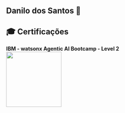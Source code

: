 ## Danilo dos Santos 👋

<!--
**Danilo011/Danilo011** is a ✨ _special_ ✨ repository because its `README.md` (this file) appears on your GitHub profile.

Here are some ideas to get you started:

- 🔭 I’m currently working on ...
- 🌱 I’m currently learning ...
- 👯 I’m looking to collaborate on ...
- 🤔 I’m looking for help with ...
- 💬 Ask me about ...
- 📫 How to reach me: ...
- 😄 Pronouns: ...
- ⚡ Fun fact: ...
-->

## 🎓 Certificações
**IBM - watsonx Agentic AI Bootcamp - Level 2**  
<a href="https://www.credly.com/badges/216670ab-736b-47e8-88a8-567efcbb200f" target="_blank">
  <img src="https://raw.githubusercontent.com/Danilo011/assets/main/watsonx-agentic-ai-bootcamp-level-2.png" width="150">
</a>


